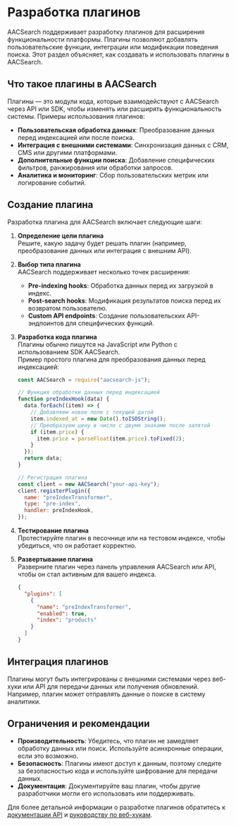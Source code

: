 # Разработка плагинов

AACSearch поддерживает разработку плагинов для расширения функциональности платформы. Плагины позволяют добавлять пользовательские функции, интеграции или модификации поведения поиска. Этот раздел объясняет, как создавать и использовать плагины в AACSearch.

## Что такое плагины в AACSearch

Плагины — это модули кода, которые взаимодействуют с AACSearch через API или SDK, чтобы изменять или расширять функциональность системы. Примеры использования плагинов:

- **Пользовательская обработка данных**: Преобразование данных перед индексацией или после поиска.
- **Интеграция с внешними системами**: Синхронизация данных с CRM, CMS или другими платформами.
- **Дополнительные функции поиска**: Добавление специфических фильтров, ранжирования или обработки запросов.
- **Аналитика и мониторинг**: Сбор пользовательских метрик или логирование событий.

## Создание плагина

Разработка плагина для AACSearch включает следующие шаги:

1. **Определение цели плагина**  
   Решите, какую задачу будет решать плагин (например, преобразование данных или интеграция с внешним API).

2. **Выбор типа плагина**  
   AACSearch поддерживает несколько точек расширения:

   - **Pre-indexing hooks**: Обработка данных перед их загрузкой в индекс.
   - **Post-search hooks**: Модификация результатов поиска перед их возвратом пользователю.
   - **Custom API endpoints**: Создание пользовательских API-эндпоинтов для специфических функций.

3. **Разработка кода плагина**  
   Плагины обычно пишутся на JavaScript или Python с использованием SDK AACSearch.  
   Пример простого плагина для преобразования данных перед индексацией:

   ```javascript
   const AACSearch = require("aacsearch-js");

   // Функция обработки данных перед индексацией
   function preIndexHook(data) {
     data.forEach((item) => {
       // Добавляем новое поле с текущей датой
       item.indexed_at = new Date().toISOString();
       // Преобразуем цену в число с двумя знаками после запятой
       if (item.price) {
         item.price = parseFloat(item.price).toFixed(2);
       }
     });
     return data;
   }

   // Регистрация плагина
   const client = new AACSearch("your-api-key");
   client.registerPlugin({
     name: "preIndexTransformer",
     type: "pre-index",
     handler: preIndexHook,
   });
   ```

4. **Тестирование плагина**  
   Протестируйте плагин в песочнице или на тестовом индексе, чтобы убедиться, что он работает корректно.

5. **Развертывание плагина**  
   Разверните плагин через панель управления AACSearch или API, чтобы он стал активным для вашего индекса.
   ```json
   {
     "plugins": [
       {
         "name": "preIndexTransformer",
         "enabled": true,
         "index": "products"
       }
     ]
   }
   ```

## Интеграция плагинов

Плагины могут быть интегрированы с внешними системами через веб-хуки или API для передачи данных или получения обновлений. Например, плагин может отправлять данные о поиске в систему аналитики.

## Ограничения и рекомендации

- **Производительность**: Убедитесь, что плагин не замедляет обработку данных или поиск. Используйте асинхронные операции, если это возможно.
- **Безопасность**: Плагины имеют доступ к данным, поэтому следите за безопасностью кода и используйте шифрование для передачи данных.
- **Документация**: Документируйте ваш плагин, чтобы другие разработчики могли его использовать или поддерживать.

Для более детальной информации о разработке плагинов обратитесь к [документации API](../api/quickstart.md) и [руководству по веб-хукам](./webhooks.md).
